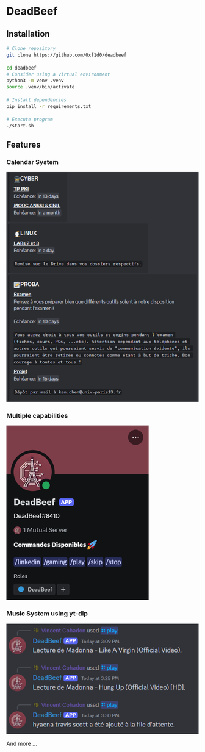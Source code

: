 # DeadBeef

## Installation

```sh
# Clone repository
git clone https://github.com/0xf1d0/deadbeef

cd deadbeef
# Consider using a virtual environment
python3 -m venv .venv
source .venv/bin/activate

# Install dependencies
pip install -r requirements.txt

# Execute program
./start.sh
```

## Features

### Calendar System

![Calendar](./assets/calendar.png)

### Multiple capabilities

![Card](./assets/card.png)

### Music System using yt-dlp

![Music](./assets/music.png)

And more ...